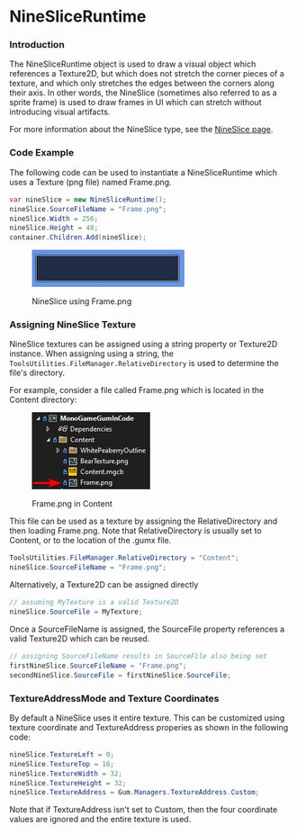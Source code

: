 # NineSliceRuntime

### Introduction

The NineSliceRuntime object is used to draw a visual object which references a Texture2D, but which does not stretch the corner pieces of a texture, and which only stretches the edges between the corners along their axis. In other words, the NineSlice (sometimes also referred to as a sprite frame) is used to draw frames in UI which can stretch without introducing visual artifacts.

For more information about the NineSlice type, see the [NineSlice page](../../gum-elements/nineslice/).

### Code Example

The following code can be used to instantiate a NineSliceRuntime which uses a Texture (png file) named Frame.png.

```csharp
var nineSlice = new NineSliceRuntime();
nineSlice.SourceFileName = "Frame.png";
nineSlice.Width = 256;
nineSlice.Height = 48;
container.Children.Add(nineSlice);
```

<figure><img src="../../.gitbook/assets/image (3) (1) (1) (1) (1) (1) (1) (1).png" alt=""><figcaption><p>NineSlice using Frame.png</p></figcaption></figure>

### Assigning NineSlice Texture

NineSlice textures can be assigned using a string property or Texture2D instance. When assigning using a string, the `ToolsUtilities.FileManager.RelativeDirectory` is used to determine the file's directory.

For example, consider a file called Frame.png which is located in the Content directory:

<figure><img src="../../.gitbook/assets/image (4).png" alt=""><figcaption><p>Frame.png in Content</p></figcaption></figure>

This file can be used as a texture by assigning the RelativeDirectory and then loading Frame.png. Note that RelativeDirectory is usually set to Content, or to the location of the .gumx file.

```csharp
ToolsUtilities.FileManager.RelativeDirectory = "Content";
nineSlice.SourceFileName = "Frame.png";
```

Alternatively, a Texture2D can be assigned directly

```csharp
// assuming MyTexture is a valid Texture2D
nineSlice.SourceFile = MyTexture;
```

Once a SourceFileName is assigned, the SourceFile property references a valid Texture2D which can be reused.

```csharp
// assigning SourceFileName results in SourceFile also being set
firstNineSlice.SourceFileName = "Frame.png";
secondNineSlice.SourceFile = firstNineSlice.SourceFile;
```

### TextureAddressMode and Texture Coordinates

By default a NineSlice uses it entire texture. This can be customized using texture coordinate and TextureAddress properies as shown in the following code:

```csharp
nineSlice.TextureLeft = 0;
nineSlice.TextureTop = 16;
nineSlice.TextureWidth = 32;
nineSlice.TextureHeight = 32;
nineSlice.TextureAddress = Gum.Managers.TextureAddress.Custom;
```

Note that if TextureAddress isn't set to Custom, then the four coordinate values are ignored and the entire texture is used.

